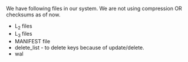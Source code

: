 We have following files in our system.
We are not using compression OR checksums as of now.

* L<sub>2</sub> files
* L<sub>3</sub> files
* MANIFEST file 
* delete_list - to delete keys because of update/delete.
* wal


